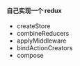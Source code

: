 #### 自己实现一个 redux

- createStore
- combineReducers
- applyMiddleware
- bindActionCreators
- compose
